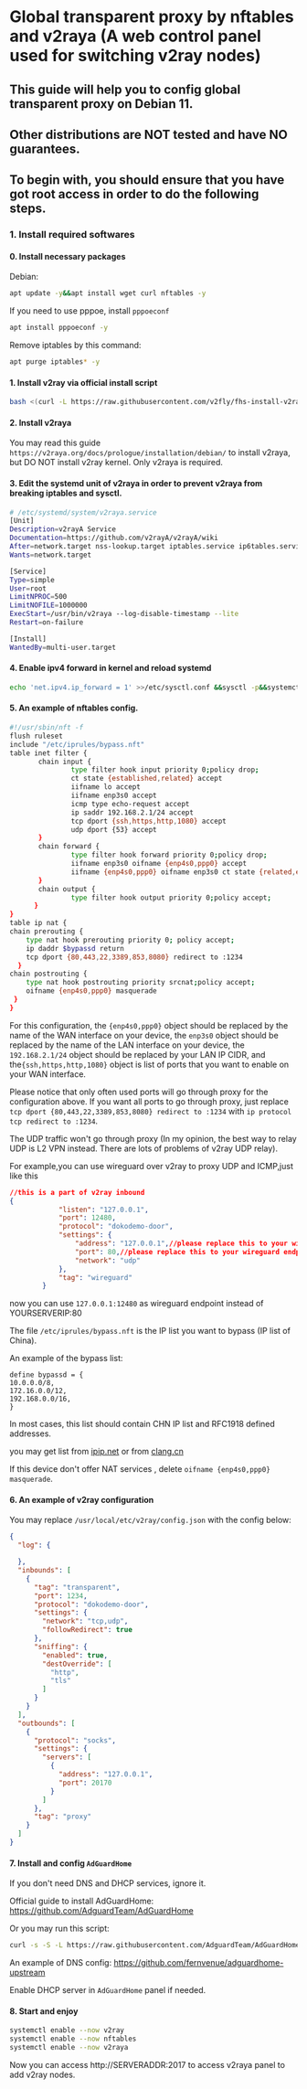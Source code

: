 # Global transparent proxy by nftables and v2raya (A web control panel used for switching v2ray nodes)

## This guide will help you to config global transparent proxy on Debian 11.

## Other distributions are NOT tested and have NO guarantees.

## To begin with, you should ensure that you have got root access in order to do the following steps.

### 1. Install required softwares

#### 0. Install necessary packages

Debian:

```bash
apt update -y&&apt install wget curl nftables -y
```

If you need to use pppoe, install `pppoeconf`

```bash
apt install pppoeconf -y
```

Remove iptables by this command:

```bash
apt purge iptables* -y
```

#### 1. Install v2ray via official install script 

```bash
bash <(curl -L https://raw.githubusercontent.com/v2fly/fhs-install-v2ray/master/install-release.sh)
```

#### 2. Install v2raya

You may read this guide `https://v2raya.org/docs/prologue/installation/debian/` to install v2raya, but DO NOT install v2ray kernel. Only v2raya is required.

#### 3. Edit the systemd unit of v2raya in order to prevent v2raya from breaking iptables and sysctl.

```bash
# /etc/systemd/system/v2raya.service
[Unit]
Description=v2rayA Service
Documentation=https://github.com/v2rayA/v2rayA/wiki
After=network.target nss-lookup.target iptables.service ip6tables.service
Wants=network.target

[Service]
Type=simple
User=root
LimitNPROC=500
LimitNOFILE=1000000
ExecStart=/usr/bin/v2raya --log-disable-timestamp --lite
Restart=on-failure

[Install]
WantedBy=multi-user.target
```

#### 4. Enable ipv4 forward in kernel and reload systemd

```bash
echo 'net.ipv4.ip_forward = 1' >>/etc/sysctl.conf &&sysctl -p&&systemctl daemon-reload
```

#### 5. An example of nftables config.

```bash
#!/usr/sbin/nft -f
flush ruleset
include "/etc/iprules/bypass.nft"
table inet filter {
       chain input {
               type filter hook input priority 0;policy drop;
               ct state {established,related} accept
               iifname lo accept
               iifname enp3s0 accept
               icmp type echo-request accept
               ip saddr 192.168.2.1/24 accept
               tcp dport {ssh,https,http,1080} accept
               udp dport {53} accept
       }
       chain forward {
               type filter hook forward priority 0;policy drop;
               iifname enp3s0 oifname {enp4s0,ppp0} accept
               iifname {enp4s0,ppp0} oifname enp3s0 ct state {related,established} accept
       }
       chain output {
               type filter hook output priority 0;policy accept;
      }
}
table ip nat {
chain prerouting {
    type nat hook prerouting priority 0; policy accept;
    ip daddr $bypassd return
    tcp dport {80,443,22,3389,853,8080} redirect to :1234
  }
chain postrouting {
    type nat hook postrouting priority srcnat;policy accept;
    oifname {enp4s0,ppp0} masquerade
 }
}
```

For this configuration, the `{enp4s0,ppp0}` object should be replaced by the name of the WAN interface on your device, the `enp3s0` object should be replaced by the name of the LAN interface on your device, the `192.168.2.1/24` object should be replaced by your LAN IP CIDR, and the`{ssh,https,http,1080}` object is list of ports that you want to enable on your WAN interface.

Please notice that only often used ports will go through proxy for the configuration above. If you want all ports to go through proxy, just replace `tcp dport {80,443,22,3389,853,8080} redirect to :1234` with `ip protocol tcp redirect to :1234`.

The UDP traffic won't go through proxy (In my opinion, the best way to relay UDP is L2 VPN instead. There are lots of problems of v2ray UDP relay).

For example,you can use wireguard over v2ray to proxy UDP and ICMP,just like this

``` json
//this is a part of v2ray inbound        
{
            "listen": "127.0.0.1",
            "port": 12480,
            "protocol": "dokodemo-door",
            "settings": {
                "address": "127.0.0.1",//please replace this to your wireguard server ip
                "port": 80,//please replace this to your wireguard endpoint port
                "network": "udp"
            },
            "tag": "wireguard"
        }
```

now you can use `127.0.0.1:12480` as wireguard endpoint instead of YOURSERVERIP:80 

The file `/etc/iprules/bypass.nft` is the IP list you want to bypass (IP list of China).

An example of the bypass list:

```
define bypassd = {
10.0.0.0/8,
172.16.0.0/12,
192.168.0.0/16,
}
```

In most cases, this list should contain CHN IP list and RFC1918 defined addresses.

you may get list from [ipip.net](https://github.com/17mon/china_ip_list) or from [clang.cn](https://ispip.clang.cn/all_cn_cidr.txt)

If this device don't offer NAT services , delete `oifname {enp4s0,ppp0} masquerade`.

#### 6. An example of v2ray configuration

You may replace `/usr/local/etc/v2ray/config.json` with the config below:

```json
{
  "log": {

  },
  "inbounds": [
    {
      "tag": "transparent",
      "port": 1234,
      "protocol": "dokodemo-door",
      "settings": {
        "network": "tcp,udp",
        "followRedirect": true
      },
      "sniffing": {
        "enabled": true,
        "destOverride": [
          "http",
          "tls"
        ]
      }
    }
  ],
  "outbounds": [
    {
      "protocol": "socks",
      "settings": {
        "servers": [
          {
            "address": "127.0.0.1",
            "port": 20170
          }
        ]
      },
      "tag": "proxy"
    }
  ]
}
```

#### 7. Install and config `AdGuardHome`

If you don't need DNS and DHCP services, ignore it.

Official guide to install AdGuardHome: https://github.com/AdguardTeam/AdGuardHome

Or you may run this script:

```bash
curl -s -S -L https://raw.githubusercontent.com/AdguardTeam/AdGuardHome/master/scripts/install.sh | sh -s -- -v
```

An example of DNS config: https://github.com/fernvenue/adguardhome-upstream

Enable DHCP server in `AdGuardHome` panel if needed.

#### 8. Start and enjoy

```bash
systemctl enable --now v2ray
systemctl enable --now nftables
systemctl enable --now v2raya
```

Now you can access http://SERVERADDR:2017 to access v2raya panel to add v2ray nodes.
